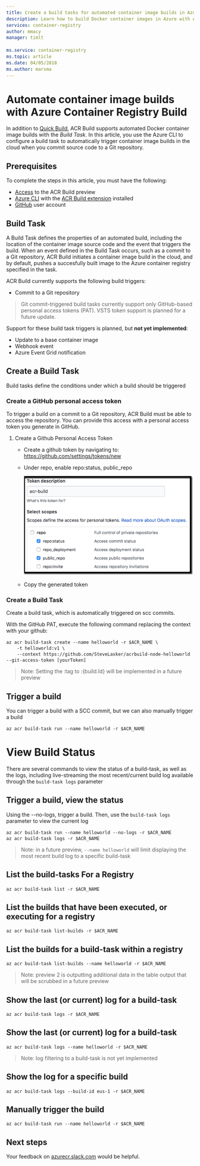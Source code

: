 ```yaml
---
title: Create a build tasks for automated container image builds in Azure Container Registry
description: Learn how to build Docker container images in Azure with Azure Container Registry Build (ACR Build), then deploy it to Azure Container Instances.
services: container-registry
author: mmacy
manager: timlt

ms.service: container-registry
ms.topic: article
ms.date: 04/05/2018
ms.author: marsma
---
```


# Automate container image builds with Azure Container Registry Build

In addition to [Quick Build](quickstart-acrbuild.md), ACR Build supports automated Docker container image builds with the *Build Task*. In this article, you use the Azure CLI to configure a build task to automatically trigger container image builds in the cloud when you commit source code to a Git repository.

## Prerequisites

To complete the steps in this article, you must have the following:

* [Access](https://aka.ms/acr/preview/signup) to the ACR Build preview
* [Azure CLI][azure-cli] with the [ACR Build extension](../install.md) installed
* [GitHub](github.com) user account

## Build Task

A Build Task defines the properties of an automated build, including the location of the container image source code and the event that triggers the build. When an event defined in the Build Task occurs, such as a commit to a Git repository, ACR Build initiates a container image build in the cloud, and by default, pushes a succesfully built image to the Azure container registry specified in the task.

ACR Build currently supports the following build triggers:

* Commit to a Git repository

> Git commit-triggered build tasks currently support only GitHub-based personal access tokens (PAT). VSTS token support is planned for a future update.

Support for these build task triggers is planned, but **not yet implemented**:

* Update to a base container image
* Webhook event
* Azure Event Grid notification

## Create a Build Task

Build tasks define the conditions under which a build should be triggered

### Create a GitHub personal access token

To trigger a build on a commit to a Git repository, ACR Build must be able to access the repository. You can provide this access with a personal access token you generate in GitHub.

1. Create a Github Personal Access Token
    - Create a github token by navigating to:
        https://github.com/settings/tokens/new
    - Under repo, enable repo:status, public_repo

        ![](./media/CreateGithubToken.png)

    - Copy the generated token

### Create a Build Task

Create a build task, which is automatically triggered on scc commits.

With the GitHub PAT, execute the following command replacing the context with your github:

```
az acr build-task create --name helloworld -r $ACR_NAME \
    -t helloworld:v1 \
    --context https://github.com/SteveLasker/acrbuild-node-helloworld --git-access-token [yourToken]
```

> Note: Setting the :tag to :{build.Id} will be implemented in a future preview

## Trigger a build

You can trigger a build with a SCC commit, but we can also manually trigger a build
```
az acr build-task run --name helloworld -r $ACR_NAME
```

# View Build Status
There are several commands to view the status of a build-task, as well as the logs, including live-streaming the most recent/current build log available through the `build-task logs` parameter

## Trigger a build, view the status
Using the --no-logs, trigger a build. Then, use the `build-task logs` parameter to view the current log
```
az acr build-task run --name helloworld --no-logs -r $ACR_NAME
az acr build-task logs -r $ACR_NAME
```

> Note: in a future preview, `--name helloworld` will limit displaying the most recent build log to a specific build-task

## List the build-tasks For a Registry
```
az acr build-task list -r $ACR_NAME
```

## List the builds that have been executed, or executing for a registry
```
az acr build-task list-builds -r $ACR_NAME
```

## List the builds for a build-task within a registry
```
az acr build-task list-builds --name helloworld -r $ACR_NAME
```
> Note: preview 2 is outputting additional data in the table output that will be scrubbed in a future preview

## Show the last (or current) log for a build-task
```
az acr build-task logs -r $ACR_NAME
```

## Show the last (or current) log for a build-task
```
az acr build-task logs --name helloworld -r $ACR_NAME
```
> Note: log filtering to a build-task is not yet implemented

## Show the log for a specific build
```
az acr build-task logs --build-id eus-1 -r $ACR_NAME
```

## Manually trigger the build

```
az acr build-task run --name helloworld -r $ACR_NAME
```

## Next steps

Your feedback on [azurecr.slack.com](https://azurecr.slack.com) would be helpful.

<!-- LINKS -->
[azure-cli]: https://docs.microsoft.com/cli/azure/install-azure-cli


<!-- NOT YET IMPLEMENTED
### Specify a sub folder

We're exploring the same convention as the [docker cli](https://docs.docker.com/engine/reference/commandline/build/#git-repositories), to specify the branch and sub folder as well.

```
az acr build-task create --name helloworld -n jengademos \
    -t helloworld:v1  \
    --context https://github.com/SteveLasker/acrbuild-node-helloworld.git$subBranch:subFolder --git-access-token [yourToken]
```

ACR Build supports several triggers that can initiate an build:

* Commit to a Git repository<sup>1</sup>
* Update to a base container image<sup>2</sup>
* Webhook<sup>2</sup>
* Azure Event Grid notification<sup>2</sup>

<sup>1</sup> ACR Build currently supports only GitHub-based personal access tokens (PAT) for Git commit-triggered builds. VSTS token support is planned for a future update.<br/>
<sup>2</sup> Support for these build task triggers is planned, but not yet implemented.
-->